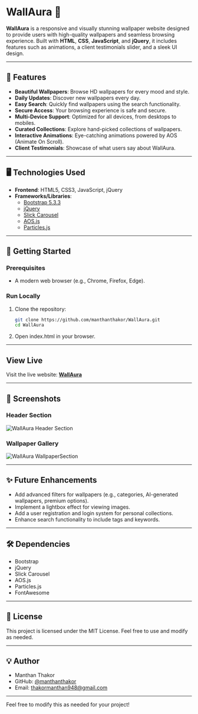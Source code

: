 # WallAura 🌟  
**WallAura** is a responsive and visually stunning wallpaper website designed to provide users with high-quality wallpapers and seamless browsing experience. Built with **HTML**, **CSS**, **JavaScript**, and **jQuery**, it includes features such as animations, a client testimonials slider, and a sleek UI design.

---

## 🚀 Features
- **Beautiful Wallpapers**: Browse HD wallpapers for every mood and style.
- **Daily Updates**: Discover new wallpapers every day.
- **Easy Search**: Quickly find wallpapers using the search functionality.
- **Secure Access**: Your browsing experience is safe and secure.
- **Multi-Device Support**: Optimized for all devices, from desktops to mobiles.
- **Curated Collections**: Explore hand-picked collections of wallpapers.
- **Interactive Animations**: Eye-catching animations powered by AOS (Animate On Scroll).
- **Client Testimonials**: Showcase of what users say about WallAura.

---

## 🖥️ Technologies Used
- **Frontend**: HTML5, CSS3, JavaScript, jQuery
- **Frameworks/Libraries**:
  - [Bootstrap 5.3.3](https://getbootstrap.com/)
  - [jQuery](https://jquery.com/)
  - [Slick Carousel](https://kenwheeler.github.io/slick/)
  - [AOS.js](https://michalsnik.github.io/aos/)
  - [Particles.js](https://vincentgarreau.com/particles.js/)

---

## 📖 Getting Started
### Prerequisites
- A modern web browser (e.g., Chrome, Firefox, Edge).

### Run Locally
1. Clone the repository:  
   ```bash
   git clone https://github.com/manthanthakor/WallAura.git
   cd WallAura
2. Open index.html in your browser.

---

## View Live
Visit the live website: [**WallAura**](https://manthanthakor.github.io/WallAura/)

---

## 📸 Screenshots

### Header Section

![WallAura Header Section](Demo-Image/HeaderSection.png)

### Wallpaper Gallery

![WallAura WallpaperSection](Demo-Image/WallpaperSection.png)

---

## ✨ Future Enhancements
- Add advanced filters for wallpapers (e.g., categories, AI-generated wallpapers, premium options).
- Implement a lightbox effect for viewing images.
- Add a user registration and login system for personal collections.
- Enhance search functionality to include tags and keywords.

--- 

## 🛠️ Dependencies
- Bootstrap
- jQuery
- Slick Carousel
- AOS.js
- Particles.js
- FontAwesome

---

## 📝 License
This project is licensed under the MIT License. Feel free to use and modify as needed.

---

## 💡 Author
- Manthan Thakor
- GitHub: [@manthanthakor](https://github.com/ManthanThakor)
- Email: thakormanthan948@gmail.com

---

Feel free to modify this as needed for your project!

